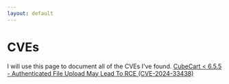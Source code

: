 ```yaml
---
layout: default
---
```

# CVEs

I will use this page to document all of the CVEs I've found.
<a href="./cve/cve-2024-33438.html">CubeCart < 6.5.5 - Authenticated File Upload May Lead To RCE (CVE-2024-33438)</a>
